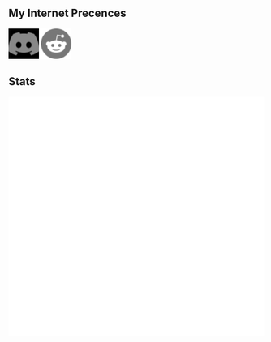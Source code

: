 ## My Internet Precences
<span>
 <a href="https://discord.com/users/608920482284306434"><img style="filter: invert(100%);-webkit-filter: invert(100%);"height="60" width="60" src="./discord.svg"/></a>
 <a href="https://www.reddit.com/user/AureumApes"><img height="60" width="60" src="./reddit.svg"></a>
</span>
 
## Stats
![Metrics](/github-metrics.svg)
